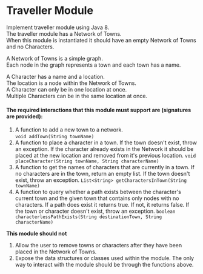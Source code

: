 # Traveller Module
Implement traveller module using Java 8.  
The traveller module has a Network of Towns.   
When this module is instantiated it should have an empty Network of Towns and no Characters.

A Network of Towns is a simple graph.   
Each node in the graph represents a town and each town has a name.

A Character has a name and a location.  
The location is a node within the Network of Towns.  
A Character can only be in one location at once.  
Multiple Characters can be in the same location at once.

#### The required interactions that this module must support are (signatures are provided):
1. A function to add a new town to a network.   
`void addTown(String townName)`
1. A function to place a character in a town. If the town doesn't exist, throw an exception. 
If the character already exists in the Network it should be placed at the new location and removed 
from it's previous location. 
`void placeCharacter(String townName, String characterName)`
1. A function to get the names of characters that are currently in a town. If no characters are in 
the town, return an empty list. If the town doesn't exist, throw an exception.
`List<String> getCharactersInTown(String townName)`
1. A function to query whether a path exists between the character's current town and the given 
town that contains only nodes with no characters.
If a path does exist it returns true. If not, it returns false. If the town or character doesn't
exist, throw an exception.
`boolean characterlessPathExists(String destinationTown, String characterName)`

__This module should not__  
1. Allow the user to remove towns or characters after they have been placed in the Network of Towns.
2. Expose the data structures or classes used within the module. The only way to interact with the 
module should be through the functions above.